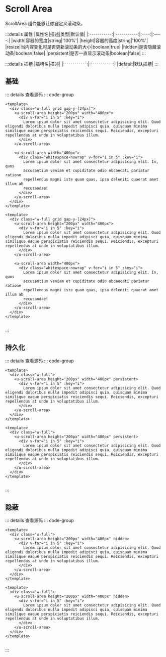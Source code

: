 <script setup>
import Basic from '../examples/scroll-area/01.basic.vue'
import Persistent from '../examples/scroll-area/02.persistent.vue'
import Hidden from '../examples/scroll-area/03.hidden.vue'
</script>

# Scroll Area

ScrollArea 组件能够让你自定义滚动条。

:::details 属性
|属性名|描述|类型|默认值|
|:-----------:|:-----------:|:----:|:----:|
|width|容器的宽度|string|'100%'|
|height|容器的高度|string|'100%'|
|resize|当内容变化时是否更新滚动条的大小|boolean|true|
|hidden|是否隐藏滚动条|boolean|false|
|persistent|是否一直显示滚动条|boolean|false|
:::

:::details 插槽
|插槽名|描述|
|:-----------:|:-----------:|
|default|默认插槽|
:::

## 基础



<Basic></Basic>

::: details 查看源码
::: code-group
```vue [template]
<template>
  <div class="w-full grid gap-y-[24px]">
    <u-scroll-area height="200px" width="400px">
      <div v-for="i in 5" :key="i">
        Lorem ipsum dolor sit amet consectetur adipisicing elit. Quod eligendi doloribus nulla impedit adipisci quia, quisquam minima similique eaque perspiciatis reiciendis sequi. Reiciendis, excepturi repellendus at unde in voluptatibus illum.
      </div>
    </u-scroll-area>

    <u-scroll-area width="400px">
      <div class="whitespace-nowrap" v-for="i in 5" :key="i">
        Lorem ipsum dolor sit amet consectetur adipisicing elit. In, quos 
        accusantium veniam et cupiditate odio obcaecati pariatur ratione 
        repellendus magni iste quam quas, ipsa deleniti quaerat amet illum ab 
        recusandae!
      </div>
    </u-scroll-area>
  </div>
</template>
```

```vue [all]
<template>
  <div class="w-full grid gap-y-[24px]">
    <u-scroll-area height="200px" width="400px">
      <div v-for="i in 5" :key="i">
        Lorem ipsum dolor sit amet consectetur adipisicing elit. Quod eligendi doloribus nulla impedit adipisci quia, quisquam minima similique eaque perspiciatis reiciendis sequi. Reiciendis, excepturi repellendus at unde in voluptatibus illum.
      </div>
    </u-scroll-area>

    <u-scroll-area width="400px">
      <div class="whitespace-nowrap" v-for="i in 5" :key="i">
        Lorem ipsum dolor sit amet consectetur adipisicing elit. In, quos 
        accusantium veniam et cupiditate odio obcaecati pariatur ratione 
        repellendus magni iste quam quas, ipsa deleniti quaerat amet illum ab 
        recusandae!
      </div>
    </u-scroll-area>
  </div>
</template>


```
:::

## 持久化



<Persistent></Persistent>

::: details 查看源码
::: code-group
```vue [template]
<template>
  <div class="w-full">
    <u-scroll-area height="200px" width="400px" persistent>
      <div v-for="i in 5" :key="i">
        Lorem ipsum dolor sit amet consectetur adipisicing elit. Quod eligendi doloribus nulla impedit adipisci quia, quisquam minima similique eaque perspiciatis reiciendis sequi. Reiciendis, excepturi repellendus at unde in voluptatibus illum.
      </div>
    </u-scroll-area>
  </div>
</template>
```

```vue [all]
<template>
  <div class="w-full">
    <u-scroll-area height="200px" width="400px" persistent>
      <div v-for="i in 5" :key="i">
        Lorem ipsum dolor sit amet consectetur adipisicing elit. Quod eligendi doloribus nulla impedit adipisci quia, quisquam minima similique eaque perspiciatis reiciendis sequi. Reiciendis, excepturi repellendus at unde in voluptatibus illum.
      </div>
    </u-scroll-area>
  </div>
</template>


```
:::

## 隐蔽



<Hidden></Hidden>

::: details 查看源码
::: code-group
```vue [template]
<template>
  <div class="w-full">
    <u-scroll-area height="200px" width="400px" hidden>
      <div v-for="i in 5" :key="i">
        Lorem ipsum dolor sit amet consectetur adipisicing elit. Quod eligendi doloribus nulla impedit adipisci quia, quisquam minima similique eaque perspiciatis reiciendis sequi. Reiciendis, excepturi repellendus at unde in voluptatibus illum.
      </div>
    </u-scroll-area>
  </div>
</template>
```

```vue [all]
<template>
  <div class="w-full">
    <u-scroll-area height="200px" width="400px" hidden>
      <div v-for="i in 5" :key="i">
        Lorem ipsum dolor sit amet consectetur adipisicing elit. Quod eligendi doloribus nulla impedit adipisci quia, quisquam minima similique eaque perspiciatis reiciendis sequi. Reiciendis, excepturi repellendus at unde in voluptatibus illum.
      </div>
    </u-scroll-area>
  </div>
</template>


```
:::

